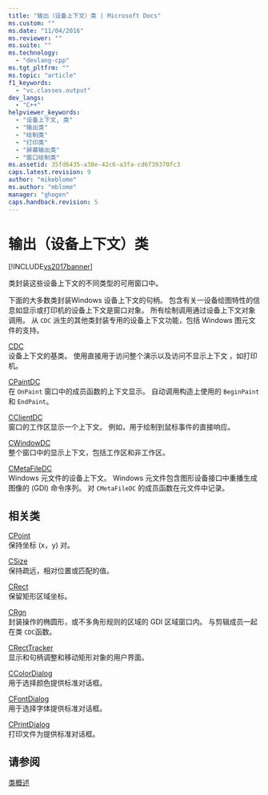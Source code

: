 ```yaml
---
title: "输出（设备上下文）类 | Microsoft Docs"
ms.custom: ""
ms.date: "11/04/2016"
ms.reviewer: ""
ms.suite: ""
ms.technology: 
  - "devlang-cpp"
ms.tgt_pltfrm: ""
ms.topic: "article"
f1_keywords: 
  - "vc.classes.output"
dev_langs: 
  - "C++"
helpviewer_keywords: 
  - "设备上下文, 类"
  - "输出类"
  - "绘制类"
  - "打印类"
  - "屏幕输出类"
  - "窗口绘制类"
ms.assetid: 35fd6435-a38e-42c6-a3fa-cd6f39370fc3
caps.latest.revision: 9
author: "mikeblome"
ms.author: "mblome"
manager: "ghogen"
caps.handback.revision: 5
---
```

# 输出（设备上下文）类
[!INCLUDE[vs2017banner](../assembler/inline/includes/vs2017banner.md)]

类封装这些设备上下文的不同类型的可用窗口中。  
  
 下面的大多数类封装Windows 设备上下文的句柄。  包含有关一设备绘图特性的信息如显示或打印机的设备上下文是窗口对象。  所有绘制调用通过设备上下文对象调用。  从 `CDC` 派生的其他类封装专用的设备上下文功能，包括 Windows 图元文件的支持。  
  
 [CDC](../mfc/reference/cdc-class.md)  
 设备上下文的基类。  使用直接用于访问整个演示以及访问不显示上下文 ，如打印机。  
  
 [CPaintDC](../mfc/reference/cpaintdc-class.md)  
 在 `OnPaint` 窗口中的成员函数的上下文显示。  自动调用构造上使用的 `BeginPaint` 和 `EndPaint`。  
  
 [CClientDC](../mfc/reference/cclientdc-class.md)  
 窗口的工作区显示一个上下文。  例如，用于绘制到鼠标事件的直接响应。  
  
 [CWindowDC](../mfc/reference/cwindowdc-class.md)  
 整个窗口中的显示上下文，包括工作区和非工作区。  
  
 [CMetaFileDC](../mfc/reference/cmetafiledc-class.md)  
 Windows 元文件的设备上下文。  Windows 元文件包含图形设备接口中重播生成图像的 \(GDI\) 命令序列。  对 `CMetaFileDC` 的成员函数在元文件中记录。  
  
## 相关类  
 [CPoint](../atl-mfc-shared/reference/cpoint-class.md)  
 保持坐标 \(x，y\) 对。  
  
 [CSize](../atl-mfc-shared/reference/csize-class.md)  
 保持疏远，相对位置或匹配的值。  
  
 [CRect](../atl-mfc-shared/reference/crect-class.md)  
 保留矩形区域坐标。  
  
 [CRgn](../mfc/reference/crgn-class.md)  
 封装操作的椭圆形，或不多角形规则的区域的 GDI 区域窗口内。  与剪辑成员一起在类 `CDC`函数。  
  
 [CRectTracker](../mfc/reference/crecttracker-class.md)  
 显示和句柄调整和移动矩形对象的用户界面。  
  
 [CColorDialog](../mfc/reference/ccolordialog-class.md)  
 用于选择颜色提供标准对话框。  
  
 [CFontDialog](../mfc/reference/cfontdialog-class.md)  
 用于选择字体提供标准对话框。  
  
 [CPrintDialog](../mfc/reference/cprintdialog-class.md)  
 打印文件为提供标准对话框。  
  
## 请参阅  
 [类概述](../mfc/class-library-overview.md)